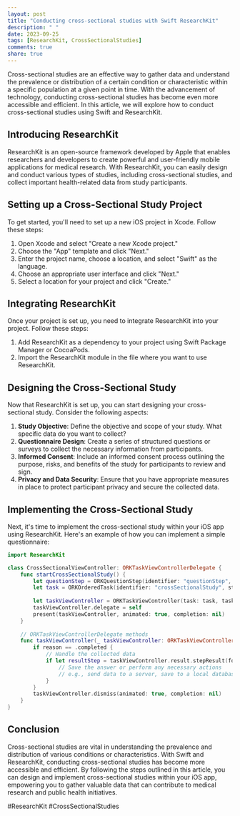 ```yaml
---
layout: post
title: "Conducting cross-sectional studies with Swift ResearchKit"
description: " "
date: 2023-09-25
tags: [ResearchKit, CrossSectionalStudies]
comments: true
share: true
---
```


Cross-sectional studies are an effective way to gather data and understand the prevalence or distribution of a certain condition or characteristic within a specific population at a given point in time. With the advancement of technology, conducting cross-sectional studies has become even more accessible and efficient. In this article, we will explore how to conduct cross-sectional studies using Swift and ResearchKit.

## Introducing ResearchKit

ResearchKit is an open-source framework developed by Apple that enables researchers and developers to create powerful and user-friendly mobile applications for medical research. With ResearchKit, you can easily design and conduct various types of studies, including cross-sectional studies, and collect important health-related data from study participants.

## Setting up a Cross-Sectional Study Project

To get started, you'll need to set up a new iOS project in Xcode. Follow these steps:

1. Open Xcode and select "Create a new Xcode project."
2. Choose the "App" template and click "Next."
3. Enter the project name, choose a location, and select "Swift" as the language.
4. Choose an appropriate user interface and click "Next."
5. Select a location for your project and click "Create."

## Integrating ResearchKit

Once your project is set up, you need to integrate ResearchKit into your project. Follow these steps:

1. Add ResearchKit as a dependency to your project using Swift Package Manager or CocoaPods.
2. Import the ResearchKit module in the file where you want to use ResearchKit.

## Designing the Cross-Sectional Study

Now that ResearchKit is set up, you can start designing your cross-sectional study. Consider the following aspects:

1. **Study Objective**: Define the objective and scope of your study. What specific data do you want to collect?
2. **Questionnaire Design**: Create a series of structured questions or surveys to collect the necessary information from participants.
3. **Informed Consent**: Include an informed consent process outlining the purpose, risks, and benefits of the study for participants to review and sign.
4. **Privacy and Data Security**: Ensure that you have appropriate measures in place to protect participant privacy and secure the collected data.

## Implementing the Cross-Sectional Study

Next, it's time to implement the cross-sectional study within your iOS app using ResearchKit. Here's an example of how you can implement a simple questionnaire:

```swift
import ResearchKit

class CrossSectionalViewController: ORKTaskViewControllerDelegate {
    func startCrossSectionalStudy() {
        let questionStep = ORKQuestionStep(identifier: "questionStep", title: "Question", answer: ORKAnswerFormat.textAnswerFormat())
        let task = ORKOrderedTask(identifier: "crossSectionalStudy", steps: [questionStep])
        
        let taskViewController = ORKTaskViewController(task: task, taskRun: nil)
        taskViewController.delegate = self
        present(taskViewController, animated: true, completion: nil)
    }
    
    // ORKTaskViewControllerDelegate methods
    func taskViewController(_ taskViewController: ORKTaskViewController, didFinishWith reason: ORKTaskViewControllerFinishReason, error: Error?) {
        if reason == .completed {
            // Handle the collected data
            if let resultStep = taskViewController.result.stepResult(forStepIdentifier: "questionStep"), let answerResult = resultStep.results?.first as? ORKTextQuestionResult, let answer = answerResult.textAnswer {
                // Save the answer or perform any necessary actions
                // e.g., send data to a server, save to a local database
            }
        }
        taskViewController.dismiss(animated: true, completion: nil)
    }
}
```

## Conclusion

Cross-sectional studies are vital in understanding the prevalence and distribution of various conditions or characteristics. With Swift and ResearchKit, conducting cross-sectional studies has become more accessible and efficient. By following the steps outlined in this article, you can design and implement cross-sectional studies within your iOS app, empowering you to gather valuable data that can contribute to medical research and public health initiatives.

#ResearchKit #CrossSectionalStudies